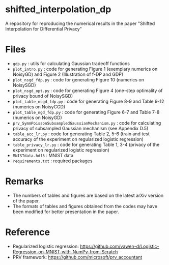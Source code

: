 # shifted_interpolation_dp
A repository for reproducing the numerical results in the paper "Shifted Interpolation for Differential Privacy"

# Files
+ ` gdp.py ` : utils for calculating Gaussian tradeoff functions
+ ` plot_intro.py ` : code for generating Figure 1 (exemplary numerics on NoisyGD) and Figure 2 (Illustration of f-DP and GDP)
+ ` plot_nsgd_fdp.py ` : code for generating Figure 10 (numerics on NoisySGD)
+ ` plot_nsgd_opt.py ` : code for generating Figure 4 (one-step optimality of privacy bound of NoisySGD)
+ ` plot_table_ncgd_fdp.py ` : code for generating Figure 8-9 and Table 9-12 (numerics on NoisyCGD)
+ ` plot_table_ngd_fdp.py ` : code for generating Figure 6-7 and Table 7-8 (numerics on NoisyGD)
+ ` prv_SymmPoissonSubsampledGaussianMechanism.py ` : code for calculating privacy of subsampled Gaussian mechanism (see Appendix D.5)
+ ` table_acc_lr.py ` : code for generating Table 2, 5-6 (train and test accuracy of the experiment on regularized logistic regression)
+ ` table_privacy_lr.py ` : code for generating Table 1, 3-4 (privacy of the experiment on regularized logistic regression)
+ ` MNISTdata.hdf5 ` : MNIST data
+ ` requirements.txt ` : required packages

# Remarks
+ The numbers of tables and figures are based on the latest arXiv version of the paper.
+ The formats of tables and figures obtained from the codes may have been modified for better presentation in the paper.

# Reference
+ Regularized logistic regression: https://github.com/yawen-d/Logistic-Regression-on-MNIST-with-NumPy-from-Scratch
+ PRV framework: https://github.com/microsoft/prv_accountant
